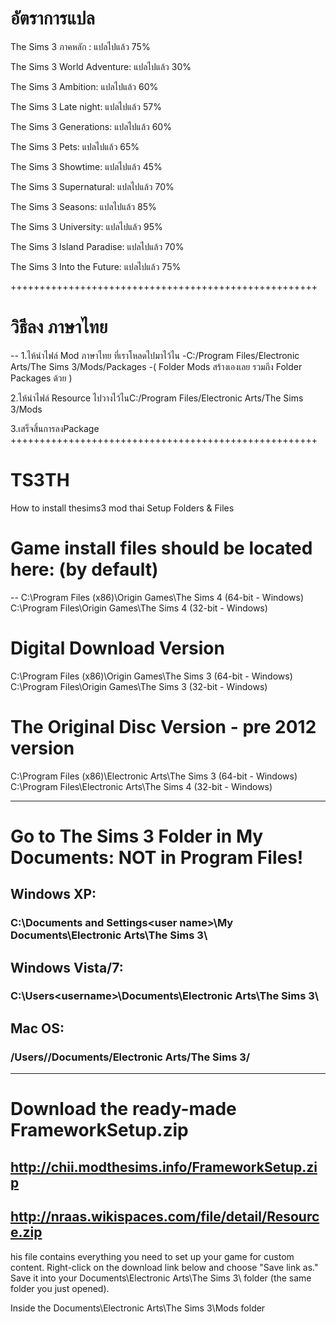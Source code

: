 # อัตราการแปล

The Sims 3 ภาคหลัก : แปลไปแล้ว 75%

The Sims 3 World Adventure: แปลไปแล้ว 30%

The Sims 3 Ambition: แปลไปแล้ว 60%

The Sims 3 Late night: แปลไปแล้ว 57%

The Sims 3 Generations: แปลไปแล้ว 60%

The Sims 3 Pets: แปลไปแล้ว 65%

The Sims 3 Showtime: แปลไปแล้ว 45%

The Sims 3 Supernatural: แปลไปแล้ว 70%

The Sims 3 Seasons: แปลไปแล้ว 85%

The Sims 3 University: แปลไปแล้ว 95%

The Sims 3 Island Paradise: แปลไปแล้ว 70%

The Sims 3 Into the Future: แปลไปแล้ว 75% 

+++++++++++++++++++++++++++++++++++++++++++++++++++++
# วิธีลง ภาษาไทย
--
1.ไห้นำไฟล์ Mod ภาษาไทย ที่เราโหลดไปมาไว้ไน 
-C:/Program Files/Electronic Arts/The Sims 3/Mods/Packages
-( Folder Mods สร้างเองเลย รวมถึง Folder Packages ด้วย )

2.ไห้นำไฟล์ Resource ไปวางไว้ไนC:/Program Files/Electronic Arts/The Sims 3/Mods

3.เสร็จสิ้นการลงPackage
+++++++++++++++++++++++++++++++++++++++++++++++++++++


# TS3TH
How to install thesims3 mod thai
Setup Folders & Files


# Game install files should be located here: (by default)
--
C:\Program Files (x86)\Origin Games\The Sims 4 (64-bit - Windows)
C:\Program Files\Origin Games\The Sims 4 (32-bit - Windows)

# Digital Download Version
C:\Program Files (x86)\Origin Games\The Sims 3 (64-bit - Windows)
C:\Program Files\Origin Games\The Sims 3 (32-bit - Windows)

# The Original Disc Version - pre 2012 version
C:\Program Files (x86)\Electronic Arts\The Sims 3 (64-bit - Windows)
C:\Program Files\Electronic Arts\The Sims 4 (32-bit - Windows)


--------------------------------------------------------------------
# Go to The Sims 3 Folder in My Documents: NOT in Program Files!

## Windows XP: 
### C:\Documents and Settings\<user name>\My Documents\Electronic Arts\The Sims 3\
## Windows Vista/7: 
### C:\Users\<username>\Documents\Electronic Arts\The Sims 3\
## Mac OS: 
### /Users/<username>/Documents/Electronic Arts/The Sims 3/

-----------------------------------------------------------------

# Download the ready-made FrameworkSetup.zip 
## http://chii.modthesims.info/FrameworkSetup.zip
## http://nraas.wikispaces.com/file/detail/Resource.zip

his file contains everything you need to set up your game for custom content. Right-click on the download link below and choose "Save link as." Save it into your Documents\Electronic Arts\The Sims 3\ folder (the same folder you just opened).

Inside the Documents\Electronic Arts\The Sims 3\Mods folder
